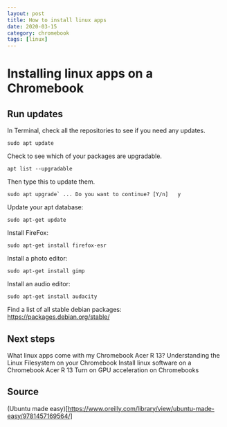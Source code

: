 ```yaml
---
layout: post
title: How to install linux apps
date: 2020-03-15
category: chromebook
tags: [linux]
---
```


# Installing linux apps on a Chromebook

## Run updates

In Terminal, check all the repositories to see if you need any updates.

`sudo apt update`

Check to see which of your packages are upgradable.

`apt list --upgradable`

Then type this to update them.

``sudo apt upgrade`
...
Do you want to continue? [Y/n]   y``

Update your apt database:

`sudo apt-get update`

Install FireFox:

`sudo apt-get install firefox-esr`

Install a photo editor:

`sudo apt-get install gimp`

Install an audio editor:

`sudo apt-get install audacity`

Find a list of all stable debian packages:
https://packages.debian.org/stable/

## Next steps
What linux apps come with my Chromebook Acer R 13?
Understanding the Linux Filesystem on your Chromebook
Install linux software on a Chromebook Acer R 13
Turn on GPU acceleration on Chromebooks

## Source
(Ubuntu made easy)[https://www.oreilly.com/library/view/ubuntu-made-easy/9781457169564/]
